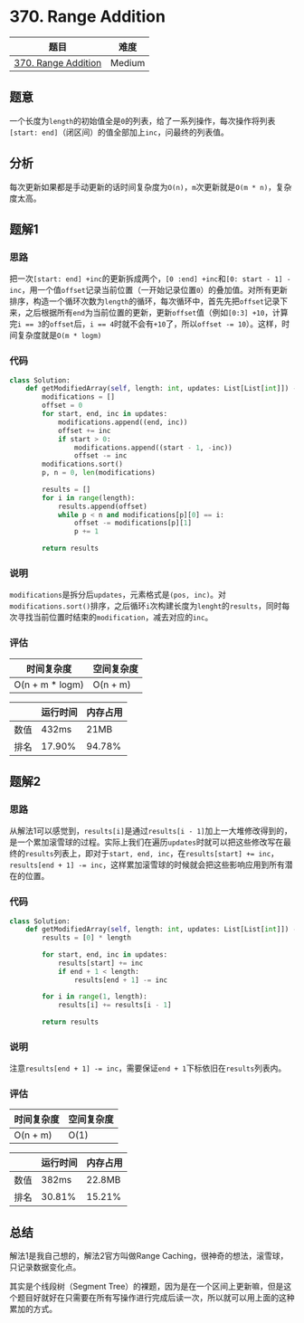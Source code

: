# 370. Range Addition

| 题目 | 难度 |
| ---- | ---- |
| [370. Range Addition](https://leetcode.com/problems/range-addition/) | Medium |

## 题意

一个长度为`length`的初始值全是`0`的列表，给了一系列操作，每次操作将列表`[start: end]`（闭区间）的值全部加上`inc`，问最终的列表值。

## 分析

每次更新如果都是手动更新的话时间复杂度为`O(n)`，`m`次更新就是`O(m * n)`，复杂度太高。

## 题解1

### 思路

把一次`[start: end] +inc`的更新拆成两个，`[0 :end] +inc`和`[0: start - 1] -inc`，用一个值`offset`记录当前位置（一开始记录位置`0`）的叠加值。对所有更新排序，构造一个循环次数为`length`的循环，每次循环中，首先先把`offset`记录下来，之后根据所有`end`为当前位置的更新，更新`offset`值（例如`[0:3] +10`，计算完`i == 3`的`offset`后，`i == 4`时就不会有`+10`了，所以`offset -= 10`）。这样，时间复杂度就是`O(m * logm)`

### 代码

```python
class Solution:
    def getModifiedArray(self, length: int, updates: List[List[int]]) -> List[int]:
        modifications = []
        offset = 0
        for start, end, inc in updates:
            modifications.append((end, inc))
            offset += inc
            if start > 0:
                modifications.append((start - 1, -inc))
                offset -= inc
        modifications.sort()
        p, n = 0, len(modifications)
        
        results = []
        for i in range(length):
            results.append(offset)
            while p < n and modifications[p][0] == i:
                offset -= modifications[p][1]
                p += 1
        
        return results
```

### 说明

`modifications`是拆分后`updates`，元素格式是`(pos, inc)`。对`modifications.sort()`排序，之后循环`i`次构建长度为`lenght`的`results`，同时每次寻找当前位置时结束的`modification`，减去对应的`inc`。

### 评估

| 时间复杂度 | 空间复杂度 |
| ---- | ---- |
| O(n + m * logm) | O(n + m) |

| | 运行时间 | 内存占用 |
| ---- | ---- | ---- |
| 数值 | 432ms | 21MB |
| 排名 | 17.90% | 94.78% |

## 题解2

### 思路

从解法1可以感觉到，`results[i]`是通过`results[i - 1]`加上一大堆修改得到的，是一个累加滚雪球的过程。实际上我们在遍历`updates`时就可以把这些修改写在最终的`results`列表上，即对于`start, end, inc`，在`results[start] += inc`，`results[end + 1] -= inc`，这样累加滚雪球的时候就会把这些影响应用到所有潜在的位置。

### 代码

```python
class Solution:
    def getModifiedArray(self, length: int, updates: List[List[int]]) -> List[int]:
        results = [0] * length
        
        for start, end, inc in updates:
            results[start] += inc
            if end + 1 < length:
                results[end + 1] -= inc
        
        for i in range(1, length):
            results[i] += results[i - 1]
        
        return results
```

### 说明

注意`results[end + 1] -= inc`，需要保证`end + 1`下标依旧在`results`列表内。

### 评估

| 时间复杂度 | 空间复杂度 |
| ---- | ---- |
| O(n + m) | O(1) |

| | 运行时间 | 内存占用 |
| ---- | ---- | ---- |
| 数值 | 382ms | 22.8MB |
| 排名 | 30.81% | 15.21% |

## 总结

解法1是我自己想的，解法2官方叫做Range Caching，很神奇的想法，滚雪球，只记录数据变化点。

其实是个线段树（Segment Tree）的裸题，因为是在一个区间上更新嘛，但是这个题目好就好在只需要在所有写操作进行完成后读一次，所以就可以用上面的这种累加的方式。
